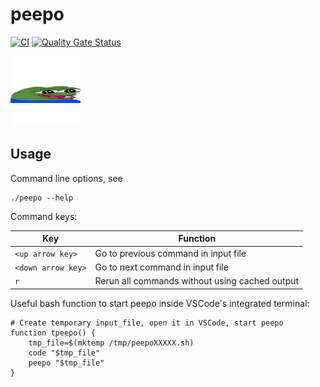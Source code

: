 # peepo

[![CI](https://github.com/sandro-h/peepo/actions/workflows/ci.yml/badge.svg)](https://github.com/sandro-h/peepo/actions/workflows/ci.yml)
[![Quality Gate Status](https://sonarcloud.io/api/project_badges/measure?project=sandro-h_peepo&metric=alert_status)](https://sonarcloud.io/dashboard?id=sandro-h_peepo)

![](widepeepohappy.png)

## Usage

Command line options, see

```shell
./peepo --help
```

Command keys:

| Key | Function |
|-----|-----|
| `<up arrow key>` | Go to previous command in input file |
| `<down arrow key>` | Go to next command in input file |
| `r` | Rerun all commands without using cached output |

Useful bash function to start peepo inside VSCode's integrated terminal:

```shell
# Create temporary input_file, open it in VSCode, start peepo
function tpeepo() {
    tmp_file=$(mktemp /tmp/peepoXXXXX.sh)
    code "$tmp_file"
    peepo "$tmp_file"
}
```
